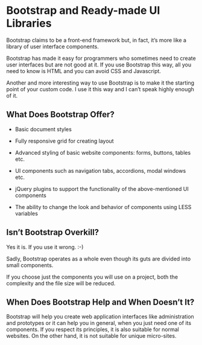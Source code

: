Bootstrap and Ready-made UI Libraries
=====================================

Bootstrap claims to be a front-end framework but, in fact, it’s more like a
library of user interface components.

Bootstrap has made it easy for programmers who sometimes need to create user
interfaces but are not good at it. If you use Bootstrap this way, all you need
to know is HTML and you can avoid CSS and Javascript.

Another and more interesting way to use Bootstrap is to make it the starting
point of your custom code. I use it this way and I can’t speak highly enough of
it.

What Does Bootstrap Offer?
--------------------------

-   Basic document styles

-   Fully responsive grid for creating layout

-   Advanced styling of basic website components: forms, buttons, tables etc.

-   UI components such as navigation tabs, accordions, modal windows etc.

-   jQuery plugins to support the functionality of the above-mentioned UI
    components

-   The ability to change the look and behavior of components using LESS
    variables

Isn’t Bootstrap Overkill?
-------------------------

Yes it is. If you use it wrong. :-)

Sadly, Bootstrap operates as a whole even though its guts are divided into small
components.

If you choose just the components you will use on a project, both the complexity
and the file size will be reduced.

When Does Bootstrap Help and When Doesn’t It?
---------------------------------------------

Bootstrap will help you create web application interfaces like administration
and prototypes or it can help you in general, when you just need one of its
components. If you respect its principles, it is also suitable for normal
websites. On the other hand, it is not suitable for unique micro-sites.
